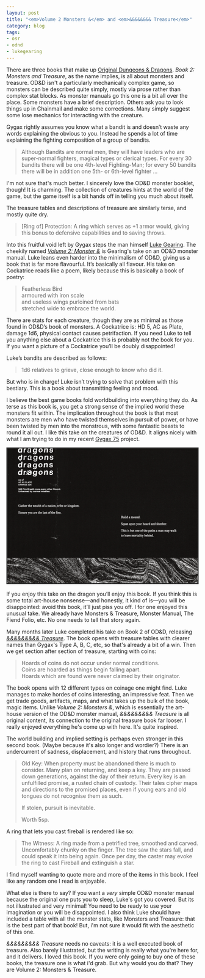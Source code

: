 ```yaml
---
layout: post
title: "<em>Volume 2 Monsters &</em> and <em>&&&&&&&& Treasure</em>"
category: blog
tags:
- osr
- odnd
- lukegearing
---
```


There are three books that make up [Original Dungeons & Dragons][odnd]. _Book 2: Monsters and Treasure_, as the name implies, is all about monsters and treasure. OD&D isn't a particularly mechanically complex game, so monsters can be described quite simply, mostly via prose rather than complex stat blocks. As monster manuals go this one is a bit all over the place. Some monsters have a brief description. Others ask you to look things up in Chainmail and make some corrections. Many simply suggest some lose mechanics for interacting with the creature. 

Gygax rightly assumes you know what a bandit is and doesn’t waste any words explaining the obvious to you. Instead he spends a lot of time explaining the fighting composition of a group of bandits.

> Although Bandits are normal men, they will have leaders who are super-normal fighters, magical types or clerical types. For every 30 bandits there will be one 4th-level Fighting-Man; for every 50 bandits there will be in addition one 5th- or 6th-level fighter ...

I'm not sure that's much better. I sincerely love the OD&D monster booklet, though! It is charming. The collection of creatures hints at the world of the game, but the game itself is a bit hands off in telling you much about itself.

The treasure tables and descriptions of treasure are similarly terse, and mostly quite dry.

> [Ring of] Protection: A ring which serves as +1 armor would, giving this bonus to defensive capabilities and to saving throws.

Into this fruitful void left by Gygax steps the man himself [Luke Gearing][lg]. The cheekily named [_Volume 2: Monster &_][v2m] is Gearing's take on an OD&D monster manual. Luke leans even harder into the minimalism of OD&D, giving us a book that is far more flavourful. It’s basically all flavour. His take on Cockatrice reads like a poem, likely because this is basically a book of poetry:

> Featherless Bird   
> armoured with iron scale   
> and useless wings purloined from bats  
> stretched wide to embrace the world.  

There are stats for each creature, though they are as minimal as those found in OD&D’s book of monsters. A Cockatrice is: HD 5, AC as Plate, damage 1d6, physical contact causes petrifaction. If you need Luke to tell you anything else about a Cockatrice this is probably not the book for you. If you want a picture of a Cockatrice you’ll be doubly disappointed!

Luke’s bandits are described as follows:

> 1d6 relatives to grieve,
> close enough to know who did it.

But who is in charge! Luke isn’t trying to solve that problem with this bestiary. This is a book about transmitting feeling and mood. 

I believe the best game books fold worldbuilding into everything they do. As terse as this book is, you get a strong sense of the implied world these monsters fit within. The implication throughout the book is that most monsters are men who have twisted themselves in pursuit of power, or have been twisted by men into the monstrous, with some fantastic beasts to round it all out. I like this take on the creatures of OD&D. It aligns nicely with what I am trying to do in my recent [Gygax 75][gygax75] project.

![dragons as described by luke](/assets/img/volume-2-monsters-dragon.png)

If you enjoy this take on the dragon you’ll enjoy this book. If you think this is some total art-house nonsense—and honestly, it kind of is—you will be disappointed: avoid this book, it’ll just piss you off. I for one enjoyed this unusual take. We already have Monsters & Treasure, Monster Manual, The Fiend Folio, etc. No one needs to tell that story again.

Many months later Luke completed his take on Book 2 of OD&D, releasing [_&&&&&&&&& Treasure_][at]. The book opens with treasure tables with clearer names than Gygax's Type A, B, C, etc, so that's already a bit of a win. Then we get section after section of treasure, starting with coins: 

> Hoards of coins do not occur under normal conditions.  
> Coins are hoarded as things begin falling apart.  
> Hoards which are found were never claimed by their originator.

The book opens with 12 different types on coinage one might find. Luke manages to make hordes of coins interesting, an impressive feat. Then we get trade goods, artifacts, maps, and what takes up the bulk of the book, magic items.  Unlike _Volume 2: Monsters &_, which is essentially the art-house version of the OD&D monster manual, _&&&&&&&&& Treasure_ is all original content, its connection to the original treasure book far looser. I really enjoyed everything he's come up with here. It's quite inspired.

The world building and implied setting is perhaps even stronger in this second book. (Maybe because it's also longer and wordier?) There is an undercurrent of sadness, displacement, and history that runs throughout.

> Old Key: When property must be abandoned there is much to consider. Many plan on returning, and keep a key. They are passed down generations, against the day of their return. Every key is an unfulfilled promise, a rusted chain of custody. Their tales cipher maps and directions to the promised places, even if young ears and old tongues do not recognise them as such.
>
> If stolen, pursuit is inevitable. 
>
> Worth 5sp.

A ring that lets you cast fireball is rendered like so:

> The Witness: A ring made from a petrified tree, smoothed and carved. Uncomfortably chunky on the finger. The tree saw the stars fall, and could speak it into being again. Once per day, the caster may evoke the ring to cast Fireball and extinguish a star.

I find myself wanting to quote more and more of the items in this book. I feel like any random one I read is enjoyable.

What else is there to say? If you want a _very_ simple OD&D monster manual because the original one puts you to sleep, Luke's got you covered. But its not illustrated and very minimal! You need to be ready to use your imagination or you will be disappointed. I also think Luke should have included a table with all the monster stats, like Monsters and Treasure: that is the best part of that book! But, i'm not sure it would fit with the aesthetic of this one.

_&&&&&&&&& Treasure_ needs no caveats: it is a well executed book of treasure. Also barely illustrated, but the writing is really what you're here for, and it delivers. I loved this book. If you were only going to buy one of these books, the treasure one is what i'd grab. But why would you do that? They are Volume 2: Monsters & Treasure.


[v2m]: https://lukegearing.itch.io/volume-2-monsters
[at]: https://lukegearing.itch.io/treasure
[gygax75]: /gygax-75/
[lg]: https://lukegearing.blot.im
[odnd]: /tag/odnd/

